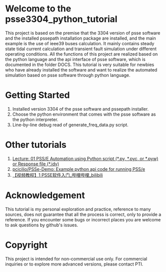 # Welcome to the psse3304_python_tutorial

This project is based on the premise that the 3304 version of psse software and the installed pssepath installation package are installed, and the main example is the use of ieee39 buses calculation. It mainly contains steady state tidal current calculation and transient fault simulation under different operating conditions. All the functions of this project are realized based on the python language and the api interface of psse software, which is documented in the folder DOCS. This tutorial is very suitable for newbies who have already installed the software and want to realize the automated simulation based on psse software through python language.

# Getting Started

1. Installed version 3304 of the psse software and pssepath installer.
2. Choose the python environment that comes with the psse software as the python interpreter.
3. Line-by-line debug read of generate_freq_data.py script.

# Other tutorials

1. [Lecture: 01  PSS/E Automation using Python script (\*.py, \*.pyc, or \*.pyw) or Response file (\*.idv)](https://www.youtube.com/watch?v=l2K2TS-wTlA&list=PL6aGbB4RiJPaXz90og28Hh17lj_01JNmE)
2. [pcicilio/PSSe-Demo: Example python api code for running PSS/e](https://github.com/pcicilio/PSSe-Demo)
3. [【视频教程】1 PSSE软件入门\_哔哩哔哩\_bilibili](https://www.bilibili.com/video/BV1SW411T7dy/)

# Acknowledgement

This tutorial is my personal exploration and practice, reference to many sources, does not guarantee that all the process is correct, only to provide a reference. If you encounter some bugs or incorrect places you are welcome to ask questions by github's issues.

# Copyright

This project is intended for non-commercial use only. For commercial inquiries or to explore more advanced versions, please contact PTI.
